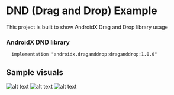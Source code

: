 # DND (Drag and Drop) Example 

This project is built to show AndroidX Drag and Drop library usage
### AndroidX DND library ####

      implementation "androidx.draganddrop:draganddrop:1.0.0"

## Sample visuals ### 
![alt text](https://github.com/oguzhanaslann/DragAndDropExample/blob/master/images/sample_1.png)
![alt text](https://github.com/oguzhanaslann/DragAndDropExample/blob/master/images/sample_2.png)
![alt text](https://github.com/oguzhanaslann/DragAndDropExample/blob/master/images/sample_3.png)
